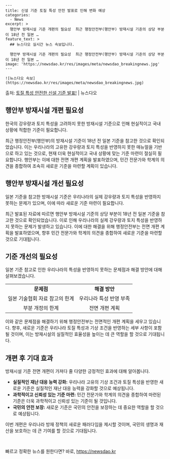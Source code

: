     ---
    title: 신설 기준 토질 특성 안전 발표로 인해 변화 예상
    categories:
      - News
    excerpt: >
      행안부 방재시설 기준 개편의 필요성  최근 행정안전부(행안부) 방재시설 기준의 상당 부분이 18년 전 일본 …
    feature_text: >
      ## 뉴스다오 실시간 뉴스 속보입니다.
    
      행안부 방재시설 기준 개편의 필요성  최근 행정안전부(행안부) 방재시설 기준의 상당 부분이 18년 전 일본 …
    image: 'https://newsdao.kr/res/images/meta/newsdao_breakingnews.jpg'
    ---
    
    ![뉴스다오 속보](https://newsdao.kr/res/images/meta/newsdao_breakingnews.jpg)

<p>출처: <a href="https://newsdao.kr/4633" rel="dofollow">토질 특성 안전한 신설 기준 발표!</a> | 뉴스다오</p>

<h2 data-ke-size="size26">행안부 방재시설 개편 필요성</h2>
한국의 강우량과 토지 특성을 고려하지 못한 방재시설 기준으로 인해 현실적이고 국내 상황에 적합한 기준이 필요합니다.

<p data-ke-size="size16">최근 행정안전부(행안부)의 방재시설 기준이 18년 전 일본 기준을 참고한 것으로 확인되었습니다. 이는 우리나라의 고유한 강우량과 토지 특성을 반영하지 못한 매뉴얼을 기반으로 하고 있는 것으로, 현재 더욱 현실적이고 국내 상황에 맞는 기준 마련이 절실히 필요합니다. 행안부는 이에 대한 전면 개편 계획을 발표하였으며, 민간 전문가와 학계의 의견을 종합하여 조속히 새로운 기준을 마련할 계획이 있습니다.</p>

<h2 data-ke-size="size26">행안부 방재시설 개선 필요성</h2>
일본 기준을 참고한 방재시설 기준은 우리나라의 실제 강우량과 토지 특성을 반영하지 못하는 문제가 있으며, 이에 따라 새로운 기준 마련이 필요합니다.

<p data-ke-size="size16">최근 발표된 자료에 따르면 행안부 방재시설 기준의 상당 부분이 18년 전 일본 기준을 참고한 것으로 확인되었습니다. 이로 인해 우리나라의 실제 강우량과 토지 특성을 반영하지 못하는 문제가 발생하고 있습니다. 이에 대한 해결을 위해 행정안전부는 전면 개편 계획을 발표하였으며, 향후 민간 전문가와 학계의 의견을 종합하여 새로운 기준을 마련할 것으로 기대됩니다.</p>

<h2 data-ke-size="size26">기준 개선의 필요성</h2>
일본 기준 참고로 인한 우리나라의 특성을 반영하지 못하는 문제점과 해결 방안에 대해 살펴보겠습니다.

<table>
  <tr>
    <td style="text-align: center; height: 17px;"><b>문제점</b></td>
    <td style="text-align: center; height: 17px;"><b>해결 방안</b></td>
  </tr>
  <tr>
    <td style="text-align: center; height: 17px;">일본 기술협회 자료 참고의 한계</td>
    <td style="text-align: center; height: 17px;">우리나라 특성 반영 부족</td>
  </tr>
  <tr>
    <td style="text-align: center; height: 17px;">부분 개정의 한계</td>
    <td style="text-align: center; height: 17px;">전면 개편 계획</td>
  </tr>
</table>

<p data-ke-size="size16">이와 같은 문제점을 해결하기 위해 행정안전부는 전면적인 개편 계획을 세우고 있습니다. 향후, 새로운 기준은 우리나라 토질 특성과 기상 조건을 반영하는 세부 사항이 포함될 것이며, 이는 방재시설의 실질적인 효율성을 높이는 데 큰 역할을 할 것으로 기대됩니다.</p>

<h2 data-ke-size="size26">개편 후 기대 효과</h2>
방재시설 기준 전면 개편이 가져다 줄 다양한 긍정적인 효과에 대해 알아봅니다.

<ul>
  <li><b>실질적인 재난 대응 능력 강화:</b> 우리나라 고유의 기상 조건과 토질 특성을 반영한 새로운 기준은 실질적인 재난 대응 능력을 강화할 것으로 예상됩니다.</li>
  <li><b>과학적이고 신뢰성 있는 기준 마련:</b> 민간 전문가와 학계의 의견을 종합하여 마련된 기준은 더욱 과학적이고 신뢰성 있는 기준이 될 것입니다.</li>
  <li><b>국민의 안전 보장:</b> 새로운 기준은 국민의 안전을 보장하는 데 중요한 역할을 할 것으로 예상됩니다.</li>
</ul>

<p data-ke-size="size16">이번 개편은 우리나라 방재 정책의 새로운 패러다임을 제시할 것이며, 국민의 생명과 재산을 보호하는 데 큰 기여를 할 것으로 기대됩니다.</p>

<p data-ke-size="size16">&nbsp;</p> 

빠르고 정확한 뉴스를 원한다면? 바로, <a href="https://newsdao.kr" rel="dofollow">https://newsdao.kr</a>


    
